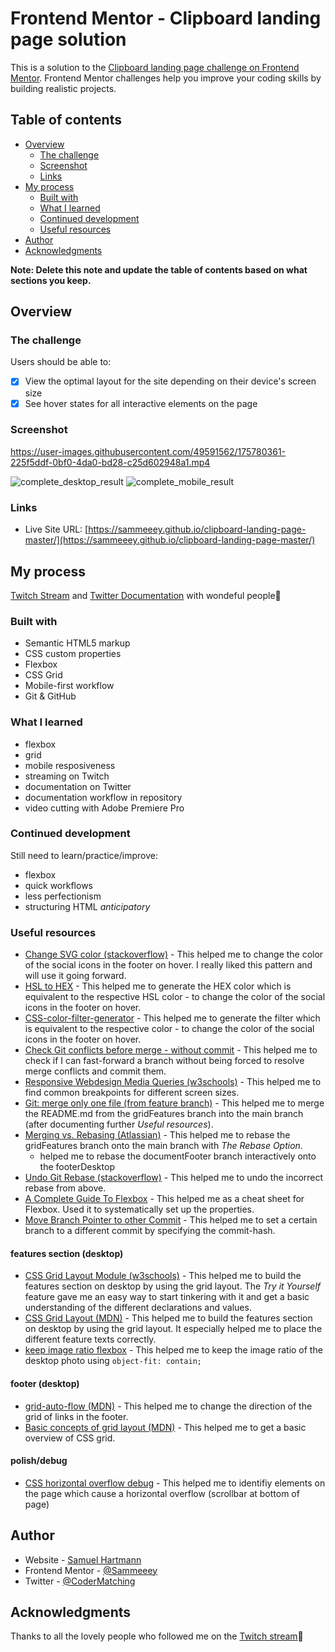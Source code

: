 # Frontend Mentor - Clipboard landing page solution

This is a solution to the [Clipboard landing page challenge on Frontend Mentor](https://www.frontendmentor.io/solutions/responsive-landing-page-html-csssass-only-zKFjotkMWH). Frontend Mentor challenges help you improve your coding skills by building realistic projects. 

## Table of contents

- [Overview](#overview)
  - [The challenge](#the-challenge)
  - [Screenshot](#screenshot)
  - [Links](#links)
- [My process](#my-process)
  - [Built with](#built-with)
  - [What I learned](#what-i-learned)
  - [Continued development](#continued-development)
  - [Useful resources](#useful-resources)
- [Author](#author)
- [Acknowledgments](#acknowledgments)

**Note: Delete this note and update the table of contents based on what sections you keep.**

## Overview

### The challenge

Users should be able to:

- [x] View the optimal layout for the site depending on their device's screen size
- [x] See hover states for all interactive elements on the page

### Screenshot


https://user-images.githubusercontent.com/49591562/175780361-225f5ddf-0bf0-4da0-bd28-c25d602948a1.mp4


![complete_desktop_result](https://github.com/Sammeeey/clipboard-landing-page-master/blob/f7b3c3cc98e8cc5be2edd046c847606e524231c7/progress_documentation/complete_desktop_result.png)
![complete_mobile_result](https://github.com/Sammeeey/clipboard-landing-page-master/blob/f7b3c3cc98e8cc5be2edd046c847606e524231c7/progress_documentation/complete_mobile_result.png)

<!-- Add a screenshot of your solution. The easiest way to do this is to use Firefox to view your project, right-click the page and select "Take a Screenshot". You can choose either a full-height screenshot or a cropped one based on how long the page is. If it's very long, it might be best to crop it.

Alternatively, you can use a tool like [FireShot](https://getfireshot.com/) to take the screenshot. FireShot has a free option, so you don't need to purchase it. 

Then crop/optimize/edit your image however you like, add it to your project, and update the file path in the image above.

**Note: Delete this note and the paragraphs above when you add your screenshot. If you prefer not to add a screenshot, feel free to remove this entire section.** -->

### Links

- Live Site URL: [https://sammeeey.github.io/clipboard-landing-page-master/](https://sammeeey.github.io/clipboard-landing-page-master/)

## My process

[Twitch Stream](https://www.twitch.tv/collections/7GbOSV2l6hajsQ) and [Twitter Documentation](https://twitter.com/CoderMatching/status/1523894243529527298) with wondeful people🤗

### Built with

- Semantic HTML5 markup
- CSS custom properties
- Flexbox
- CSS Grid
- Mobile-first workflow
- Git & GitHub
<!-- - [React](https://reactjs.org/) - JS library
- [Next.js](https://nextjs.org/) - React framework
- [Styled Components](https://styled-components.com/) - For styles

**Note: These are just examples. Delete this note and replace the list above with your own choices** -->

### What I learned

<!-- Use this section to recap over some of your major learnings while working through this project. Writing these out and providing code samples of areas you want to highlight is a great way to reinforce your own knowledge.

To see how you can add code snippets, see below:

```html
<h1>Some HTML code I'm proud of</h1>
```
```css
.proud-of-this-css {
  color: papayawhip;
}
```
```js
const proudOfThisFunc = () => {
  console.log('🎉')
}
```

If you want more help with writing markdown, we'd recommend checking out [The Markdown Guide](https://www.markdownguide.org/) to learn more.

**Note: Delete this note and the content within this section and replace with your own learnings.** -->

- flexbox
- grid
- mobile resposiveness
- streaming on Twitch
- documentation on Twitter
- documentation workflow in repository
- video cutting with Adobe Premiere Pro

### Continued development

<!-- Use this section to outline areas that you want to continue focusing on in future projects. These could be concepts you're still not completely comfortable with or techniques you found useful that you want to refine and perfect.

**Note: Delete this note and the content within this section and replace with your own plans for continued development.** -->

Still need to learn/practice/improve:
- flexbox
- quick workflows
- less perfectionism
- structuring HTML *anticipatory*

### Useful resources

- [Change SVG color (stackoverflow)](https://stackoverflow.com/a/53336754) - This helped me to change the color of the social icons in the footer on hover. I really liked this pattern and will use it going forward.
- [HSL to HEX](https://htmlcolors.com/hsl-to-hex) - This helped me to generate the HEX color which is equivalent to the respective HSL color - to change the color of the social icons in the footer on hover.
- [CSS-color-filter-generator](https://angel-rs.github.io/css-color-filter-generator/) - This helped me to generate the filter which is equivalent to the respective color - to change the color of the social icons in the footer on hover.
- [Check Git conflicts before merge - without commit](https://code-maven.com/git-check-for-conflicts-before-merge) - This helped me to check if I can fast-forward a branch without being forced to resolve merge conflicts and commit them.
- [Responsive Webdesign Media Queries (w3schools)](https://www.w3schools.com/css/css_rwd_mediaqueries.asp) - This helped me to find common breakpoints for different screen sizes.
- [Git: merge only one file (from feature branch)](https://jasonrudolph.com/blog/2009/02/25/git-tip-how-to-merge-specific-files-from-another-branch/) - This helped me to merge the README.md from the gridFeatures branch into the main branch (after documenting further *Useful resources*).
- [Merging vs. Rebasing (Atlassian)](https://www.atlassian.com/git/tutorials/merging-vs-rebasing) - This helped me to rebase the gridFeatures branch onto the main branch with *The Rebase Option*.
  - helped me to rebase the documentFooter branch interactively onto the footerDesktop
- [Undo Git Rebase (stackoverflow)](https://stackoverflow.com/a/135614) - This helped me to undo the incorrect rebase from above.
- [A Complete Guide To Flexbox](https://css-tricks.com/snippets/css/a-guide-to-flexbox/) - This helped me as a cheat sheet for Flexbox. Used it to systematically set up the properties.
- [Move Branch Pointer to other Commit](https://www.w3docs.com/snippets/git/how-to-move-branch-pointer-to-different-commit.html) - This helped me to set a certain branch to a different commit by specifying the commit-hash.

#### features section (desktop)
- [CSS Grid Layout Module (w3schools)](https://www.w3schools.com/css/css_grid.asp) - This helped me to build the features section on desktop by using the grid layout. The *Try it Yourself* feature gave me an easy way to start tinkering with it and get a basic understanding of the different declarations and values.
- [CSS Grid Layout (MDN)](https://developer.mozilla.org/en-US/docs/Web/CSS/CSS_Grid_Layout) - This helped me to build the features section on desktop by using the grid layout. It especially helped me to place the different feature texts correctly.
- [keep image ratio flexbox](https://stackoverflow.com/a/35916278) - This helped me to keep the image ratio of the desktop photo using `object-fit: contain;`

#### footer (desktop)
- [grid-auto-flow (MDN)](https://developer.mozilla.org/en-US/docs/Web/CSS/grid-auto-flow) - This helped me to change the direction of the grid of links in the footer.
- [Basic concepts of grid layout (MDN)](https://developer.mozilla.org/en-US/docs/Web/CSS/CSS_Grid_Layout/Basic_Concepts_of_Grid_Layout) - This helped me to get a basic overview of CSS grid.

#### polish/debug
- [CSS horizontal overflow debug](https://gist.github.com/cuth/c1ddf2b1ce2fb07e512a) - This helped me to identifiy elements on the page which cause a horizontal overflow (scrollbar at bottom of page)

<!-- **Note: Delete this note and replace the list above with resources that helped you during the challenge. These could come in handy for anyone viewing your solution or for yourself when you look back on this project in the future.** -->

## Author

- Website - [Samuel Hartmann](https://www.SamuelHartmann.de)
- Frontend Mentor - [@Sammeeey](https://www.frontendmentor.io/profile/Sammeeey)
- Twitter - [@CoderMatching](https://www.twitter.com/CoderMatching)

<!-- **Note: Delete this note and add/remove/edit lines above based on what links you'd like to share.** -->

## Acknowledgments

<!-- This is where you can give a hat tip to anyone who helped you out on this project. Perhaps you worked in a team or got some inspiration from someone else's solution. This is the perfect place to give them some credit.

**Note: Delete this note and edit this section's content as necessary. If you completed this challenge by yourself, feel free to delete this section entirely.** -->

Thanks to all the lovely people who followed me on the [Twitch stream](https://www.twitch.tv/collections/7GbOSV2l6hajsQ)🤗
